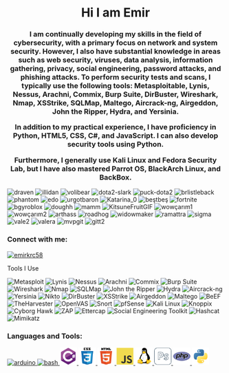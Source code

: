 <h1 align="center">Hi I am Emir</h1>
<h3 align="center">I am continually developing my skills in the field of cybersecurity, with a primary focus on network and system security. However, I also have substantial knowledge in areas such as web security, viruses, data analysis, information gathering, privacy, social engineering, password attacks, and phishing attacks. To perform security tests and scans, I typically use the following tools: Metasploitable, Lynis, Nessus, Arachni, Commix, Burp Suite, DirBuster, Wireshark, Nmap, XSStrike, SQLMap, Maltego, Aircrack-ng, Airgeddon, John the Ripper, Hydra, and Yersinia.

In addition to my practical experience, I have proficiency in Python, HTML5, CSS, C#, and JavaScript. I can also develop security tools using Python.

Furthermore, I generally use Kali Linux and Fedora Security Lab, but I have also mastered Parrot OS, BlackArch Linux, and BackBox.</h3>

![draven](https://github.com/user-attachments/assets/58f4d766-1e56-40f3-9edb-da6cb97a90c0)
![illidan](https://github.com/user-attachments/assets/a42b7037-ad0c-4ef1-8721-3eff99d26fd5)
![volibear](https://github.com/user-attachments/assets/30578318-7428-4bf1-a391-cfb6e2456781)
![dota2-slark](https://github.com/user-attachments/assets/104de0a2-54f2-4b1e-92e1-81d19d732d44)
![puck-dota2](https://github.com/user-attachments/assets/df13b2f9-2877-40cf-9a0b-367535d51e2c)
![brlistleback](https://github.com/user-attachments/assets/8db35df4-db22-4890-ae2f-f00a130f6936)
![phantom](https://github.com/user-attachments/assets/bfde48d2-6806-46a8-a033-d8967c45dd12)
![edo](https://github.com/user-attachments/assets/909aff06-31a5-4bc8-9ae4-2ec0250b6a9f)
![urgotbaron](https://github.com/user-attachments/assets/aca6b5a9-a9f1-400c-85b1-1a42172de0ed)
![Katarina_0](https://github.com/user-attachments/assets/14674343-5541-402c-afe7-753346bd8064)
![beştbeş](https://github.com/user-attachments/assets/eef7a6d8-975d-4dab-91ab-cf15febea2e6)
![fortnite](https://github.com/user-attachments/assets/b1f27600-f775-4a0e-8bd4-ae3a924acb1f)
![bgyroblox](https://github.com/user-attachments/assets/4b6932a4-4acd-4525-800d-68b478184393)
![doughh](https://github.com/user-attachments/assets/fc1f782c-7845-4880-bcdc-cb71cee8822f)
![mamm](https://github.com/user-attachments/assets/4fd24443-0d15-4a79-b5f4-5dd3af8d048e)
![KitsuneFruitGIF](https://github.com/user-attachments/assets/558cddeb-2cde-40a0-8aad-b6714cea9c30)
![wowçarım1](https://github.com/user-attachments/assets/a5630aad-5c5d-441c-a524-ebd0ef5f29e8)
![wowçarım2](https://github.com/user-attachments/assets/4665e1cd-9df9-4d6a-8ed1-2a27668c48e7)
![arthass](https://github.com/user-attachments/assets/122fdbb9-795b-43dc-a168-c5a6647da761)
![roadhog](https://github.com/user-attachments/assets/add2e8a3-0e05-456b-bd59-ee24fd9c4777)
![widowmaker](https://github.com/user-attachments/assets/ff738b7d-8e6c-4d71-abd3-b30a0933540f)
![ramattra](https://github.com/user-attachments/assets/7590f52c-ecd7-442c-82a7-497a4f2ba234)
![sigma](https://github.com/user-attachments/assets/e907645a-b176-49a7-a561-b19a76189911)
![vale2](https://github.com/user-attachments/assets/97c24fd6-d907-46c4-8a40-bb521c8e28fb)
![valera](https://github.com/user-attachments/assets/44623bd4-b57c-4d09-98d8-fa2cdae96809)
![mvpgit](https://github.com/user-attachments/assets/e1e665b4-cccb-4785-a792-e73274aa588d)
![gitt2](https://github.com/user-attachments/assets/43506cf8-1a71-4ad4-b922-1f95a9195602)








<h3 align="left">Connect with me:</h3>
<p align="left">
<a href="https://instagram.com/emirkrc58" target="blank"><img align="center" src="https://raw.githubusercontent.com/rahuldkjain/github-profile-readme-generator/master/src/images/icons/Social/instagram.svg" alt="emirkrc58" height="30" width="40" /></a>
</p>
Tools I Use

![Metasploit](https://img.shields.io/badge/-Metasploit-2C528C?style=flat-square&logo=metasploit&logoColor=white)
![Lynis](https://img.shields.io/badge/-Lynis-333333?style=flat-square&logo=linux&logoColor=white)
![Nessus](https://img.shields.io/badge/-Nessus-00A1E0?style=flat-square&logo=nessus&logoColor=white)
![Arachni](https://img.shields.io/badge/-Arachni-cc0000?style=flat-square&logo=arachni&logoColor=white)
![Commix](https://img.shields.io/badge/-Commix-555555?style=flat-square&logo=linux&logoColor=white)
![Burp Suite](https://img.shields.io/badge/-Burp%20Suite-FE7A16?style=flat-square&logo=burp-suite&logoColor=white)
![Wireshark](https://img.shields.io/badge/-Wireshark-1679A7?style=flat-square&logo=wireshark&logoColor=white)
![Nmap](https://img.shields.io/badge/-Nmap-005B94?style=flat-square&logo=nmap&logoColor=white)
![SQLMap](https://img.shields.io/badge/-SQLMap-yellow?style=flat-square&logo=python&logoColor=white)
![John the Ripper](https://img.shields.io/badge/-John%20the%20Ripper-008080?style=flat-square&logo=linux&logoColor=white)
![Hydra](https://img.shields.io/badge/-Hydra-555555?style=flat-square&logo=linux&logoColor=white)
![Aircrack-ng](https://img.shields.io/badge/-Aircrack--ng-181717?style=flat-square&logo=linux&logoColor=white)
![Yersinia](https://img.shields.io/badge/-Yersinia-005B94?style=flat-square&logo=linux&logoColor=white)
![Nikto](https://img.shields.io/badge/-Nikto-0a0a0a?style=flat-square&logo=nikto&logoColor=white)
![DirBuster](https://img.shields.io/badge/-DirBuster-3776AB?style=flat-square&logo=apache&logoColor=white)
![XSStrike](https://img.shields.io/badge/-XSStrike-007ACC?style=flat-square&logo=javascript&logoColor=white)
![Airgeddon](https://img.shields.io/badge/-Airgeddon-555555?style=flat-square&logo=linux&logoColor=white)
![Maltego](https://img.shields.io/badge/-Maltego-00599C?style=flat-square&logo=maltego&logoColor=white)
![BeEF](https://img.shields.io/badge/-BeEF-fc605e?style=flat-square&logo=beef&logoColor=white)
![TheHarvester](https://img.shields.io/badge/-TheHarvester-333333?style=flat-square&logo=linux&logoColor=white)
![OpenVAS](https://img.shields.io/badge/-OpenVAS-326ce5?style=flat-square&logo=openvas&logoColor=white)
![Snort](https://img.shields.io/badge/-Snort-FF4242?style=flat-square&logo=snort&logoColor=white)
![pfSense](https://img.shields.io/badge/-pfSense-003087?style=flat-square&logo=pfsense&logoColor=white)
![Kali Linux](https://img.shields.io/badge/-Kali%20Linux-557C94?style=flat-square&logo=kali-linux&logoColor=white)
![Knoppix](https://img.shields.io/badge/-Knoppix-003087?style=flat-square&logo=debian&logoColor=white)
![Cyborg Hawk](https://img.shields.io/badge/-Cyborg%20Hawk-00979D?style=flat-square&logo=cyborg&logoColor=white)
![ZAP](https://img.shields.io/badge/-OWASP%20ZAP-7F1CFF?style=flat-square&logo=zap&logoColor=white)
![Ettercap](https://img.shields.io/badge/-Ettercap-005B94?style=flat-square&logo=ettercap&logoColor=white)
![Social Engineering Toolkit](https://img.shields.io/badge/-SET-333333?style=flat-square&logo=linux&logoColor=white)
![Hashcat](https://img.shields.io/badge/-Hashcat-03A9F4?style=flat-square&logo=hashnode&logoColor=white)
![Mimikatz](https://img.shields.io/badge/-Mimikatz-4CAF50?style=flat-square&logo=windows&logoColor=white)

<h3 align="left">Languages and Tools:</h3>
<p align="left"> <a href="https://www.arduino.cc/" target="_blank" rel="noreferrer"> <img src="https://cdn.worldvectorlogo.com/logos/arduino-1.svg" alt="arduino" width="40" height="40"/> </a> <a href="https://www.gnu.org/software/bash/" target="_blank" rel="noreferrer"> <img src="https://www.vectorlogo.zone/logos/gnu_bash/gnu_bash-icon.svg" alt="bash" width="40" height="40"/> </a> <a href="https://www.w3schools.com/cs/" target="_blank" rel="noreferrer"> <img src="https://raw.githubusercontent.com/devicons/devicon/master/icons/csharp/csharp-original.svg" alt="csharp" width="40" height="40"/> </a> <a href="https://www.w3schools.com/css/" target="_blank" rel="noreferrer"> <img src="https://raw.githubusercontent.com/devicons/devicon/master/icons/css3/css3-original-wordmark.svg" alt="css3" width="40" height="40"/> </a> <a href="https://www.w3.org/html/" target="_blank" rel="noreferrer"> <img src="https://raw.githubusercontent.com/devicons/devicon/master/icons/html5/html5-original-wordmark.svg" alt="html5" width="40" height="40"/> </a> <a href="https://developer.mozilla.org/en-US/docs/Web/JavaScript" target="_blank" rel="noreferrer"> <img src="https://raw.githubusercontent.com/devicons/devicon/master/icons/javascript/javascript-original.svg" alt="javascript" width="40" height="40"/> </a> <a href="https://www.linux.org/" target="_blank" rel="noreferrer"> <img src="https://raw.githubusercontent.com/devicons/devicon/master/icons/linux/linux-original.svg" alt="linux" width="40" height="40"/> </a> <a href="https://www.photoshop.com/en" target="_blank" rel="noreferrer"> <img src="https://raw.githubusercontent.com/devicons/devicon/master/icons/photoshop/photoshop-line.svg" alt="photoshop" width="40" height="40"/> </a> <a href="https://www.php.net" target="_blank" rel="noreferrer"> <img src="https://raw.githubusercontent.com/devicons/devicon/master/icons/php/php-original.svg" alt="php" width="40" height="40"/> </a> <a href="https://www.python.org" target="_blank" rel="noreferrer"> <img src="https://raw.githubusercontent.com/devicons/devicon/master/icons/python/python-original.svg" alt="python" width="40" height="40"/> </a> </p>
